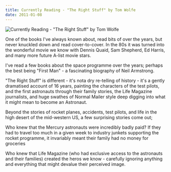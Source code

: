 ```yaml
---
title: Currently Reading - "The Right Stuff" by Tom Wolfe
date: 2011-01-08
---
```


![Currently Reading - "The Right Stuff" by Tom Wolfe](https://source.unsplash.com/hopX_jpVtRM/1600x900)

One of the books I've always known about, read bits of over the years, but never knuckled down and read cover-to-cover. In the 80s it was turned into the wonderful movie we know with Dennis Quaid, Sam Shepherd, Ed Harris, and many more future A-list movie stars.

I've read a few books about the space programme over the years; perhaps the best being "First Man" - a fascinating biography of Neil Armstrong.

"The Right Stuff" is different - it's nota dry re-telling of history - it's a gently dramatised account of 16 years, painting the characters of the test pilots, and the first astronauts through their family stories, the Life Magazine journalists, and huge swathes of Normal Mailer style deep digging into what it might mean to become an Astronaut.

Beyond the stories of rocket planes, accidents, test pilots, and life in the high desert of the mid-western US, a few surprising stories come out;

Who knew that the Mercury astronauts were incredibly badly paid? If they had to travel too much in a given week to industry junkets supporting the rocket programme, it invariably meant their family had no money for groceries

Who knew that Life Magazine (who had exclusive access to the astronauts and their families) created the heros we know - carefully ignoring anything and everything that might devalue their perceived image.